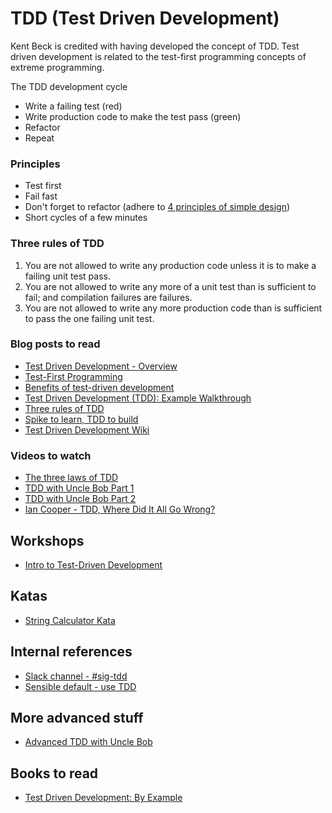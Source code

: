 # TDD (Test Driven Development)
Kent Beck is credited with having developed the concept of TDD. Test driven development is related to the test-first programming concepts of extreme programming.

The TDD development cycle
- Write a failing test (red)
- Write production code to make the test pass (green)
- Refactor
- Repeat

### Principles
- Test first
- Fail fast
- Don't forget to refactor (adhere to [4 principles of simple design](https://github.com/MYOB-Technology/General_Developer/blob/master/things-we-value/four-rules-of-simple-design.md))
- Short cycles of a few minutes

### Three rules of TDD
1. You are not allowed to write any production code unless it is to make a failing unit test pass.
2. You are not allowed to write any more of a unit test than is sufficient to fail; and compilation failures are failures.
3. You are not allowed to write any more production code than is sufficient to pass the one failing unit test.

### Blog posts to read
- [Test Driven Development - Overview](https://www.agilealliance.org/glossary/tdd/)
- [Test-First Programming](https://www.versionone.com/agile-101/agile-software-programming-best-practices/test-first-programming/)
- [Benefits of test-driven development](https://www.quora.com/What-are-the-benefits-of-test-driven-development)
- [Test Driven Development (TDD): Example Walkthrough](https://technologyconversations.com/2013/12/20/test-driven-development-tdd-example-walkthrough/)
- [Three rules of TDD](http://butunclebob.com/ArticleS.UncleBob.TheThreeRulesOfTdd)
- [Spike to learn, TDD to build](https://joneaves.wordpress.com/2004/02/18/spike_to_learn_tdd_to_build/)
- [Test Driven Development Wiki](https://github.com/testdouble/contributing-tests/wiki/Test-Driven-Development)

### Videos to watch
- [The three laws of TDD](https://www.youtube.com/watch?v=qkblc5WRn-U)  
- [TDD with Uncle Bob Part 1](https://cleancoders.com/episode/clean-code-episode-6-p1/show)  
- [TDD with Uncle Bob Part 2](https://cleancoders.com/episode/clean-code-episode-6-p2/show)  
- [Ian Cooper - TDD, Where Did It All Go Wrong?](https://youtu.be/EZ05e7EMOLM)  

## Workshops

- [Intro to Test-Driven Development](intro-to-tdd.pptx)

## Katas
- [String Calculator Kata](https://github.com/MYOB-Technology/General_Developer/blob/master/katas/kata-string-calculator/kata-string-calculator.md)  

## Internal references
- [Slack channel - #sig-tdd](https://myob.slack.com/messages/C89U71VKQ)
- [Sensible default - use TDD](https://github.com/MYOB-Technology/platform-sensible-defaults/blob/master/quality-defaults.md#test-driven-development)

## More advanced stuff
- [Advanced TDD with Uncle Bob](https://cleancoders.com/videos/clean-code/advanced-tdd)  

## Books to read
- [Test Driven Development: By Example](https://www.amazon.com/Test-Driven-Development-Kent-Beck/dp/0321146530)
